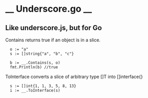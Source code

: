 __ Underscore.go __
==========================================

Like underscore.js, but for Go
------------------------------------------


Contains returns true if an object is in a slice.
```
  o := "a"
  s := []string{"a", "b", "c"}

  b := __.Contains(s, o)
  fmt.Println(b) //true
```


ToInterface converts a slice of arbitrary type []T into []interface{}

```
  s := []int{1, 1, 3, 5, 8, 13}
  i := __.ToInterface(s)
```